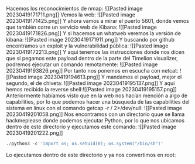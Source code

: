 Hacemos los reconocimientos de nmap:
![[Pasted image 20230419171711.png]]
Vemos la web:
![[Pasted image 20230419171425.png]]
Y ahora vamos a mirar el puerto 5601, donde vemos que también corre un servicio web de Kibana:
![[Pasted image 20230419171826.png]]
Y si hacemos un whatweb veremos la versión de kibana:
![[Pasted image 20230419171911.png]]
Y buscando por github encontramos un exploit y la vulnerabilidad pública:
![[Pasted image 20230419172213.png]]
Y aquí tenemos las instrucciones donde nos dicen que si pegamos este payload dentro de la parte del Timelion visualizer, podremos ejecutar un comando remotamente:
![[Pasted image 20230419193826.png]]
Por tanto nos ponemos en escucha con netcat:
![[Pasted image 20230419194613.png]]
Y mandamos el payload, mejor el segundo, el de chiveta:
![[Pasted image 20230419195137.png]]
Y aquí hemos recibido la reverse shell:![[Pasted image 20230419195157.png]]
Anteriormente habíamos visto que en la web nos hacían mención a algo de capabilities, por lo que podemos hacer una búsqueda de las capabilities del sistema en linux con el comando getcap -r / 2>/dev/null:
![[Pasted image 20230419201058.png]]
Nos encontramos con un directorio quue se llama hackmeplease donde podemos ejecutar Python, por lo que nos ubicamos dentro de este directorio y ejecutamos este comando:
![[Pasted image 20230419201222.png]]
```python
./python3 -c 'import os; os.setuid(0); os.system("/bin/sh")'
```
Lo ejecutamos dentro de este directorio y ya nos convertimos en root:



